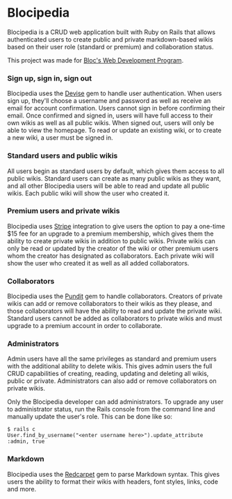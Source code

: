 # Blocipedia
Blocipedia is a CRUD web application built with Ruby on Rails that allows authenticated users to create public and private markdown-based wikis based on their user role (standard or premium) and collaboration status.

This project was made for [Bloc's Web Development Program](http://bloc.io).

### Sign up, sign in, sign out
Blocipedia uses the [Devise](https://github.com/plataformatec/devise) gem to handle user authentication. When users sign up, they'll choose a username and password as well as receive an email for account confirmation. Users cannot sign in before confirming their email. Once confirmed and signed in, users will have full access to their own wikis as well as all public wikis. When signed out, users will only be able to view the homepage. To read or update an existing wiki, or to create a new wiki, a user must be signed in.

### Standard users and public wikis
All users begin as standard users by default, which gives them access to all public wikis. Standard users can create as many public wikis as they want, and all other Blocipedia users will be able to read and update all public wikis. Each public wiki will show the user who created it.

### Premium users and private wikis
Blocipedia uses [Stripe](https://stripe.com/) integration to give users the option to pay a one-time $15 fee for an upgrade to a premium membership, which gives them the ability to create private wikis in addition to public wikis. Private wikis can only be read or updated by the creator of the wiki or other premium users whom the creator has designated as collaborators. Each private wiki will show the user who created it as well as all added collaborators.

### Collaborators
Blocipedia uses the [Pundit](https://github.com/elabs/pundit) gem to handle collaborators. Creators of private wikis can add or remove collaborators to their wikis as they please, and those collaborators will have the ability to read and update the private wiki. Standard users cannot be added as collaborators to private wikis and must upgrade to a premium account in order to collaborate.

### Administrators
Admin users have all the same privileges as standard and premium users with the additional ability to delete wikis. This gives admin users the full CRUD capabilities of creating, reading, updating and deleting all wikis, public or private. Administrators can also add or remove collaborators on private wikis.

Only the Blocipedia developer can add administrators. To upgrade any user to administrator status, run the Rails console from the command line and manually update the user's role. This can be done like so:

```
$ rails c
User.find_by_username("<enter username here>").update_attribute :admin, true
```

### Markdown
Blocipedia uses the [Redcarpet](https://github.com/vmg/redcarpet) gem to parse Markdown syntax. This gives users the ability to format their wikis with headers, font styles, links, code and more.
